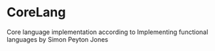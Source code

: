 # CoreLang
Core language implementation according to Implementing functional languages by Simon Peyton Jones

